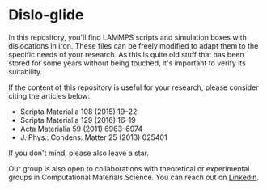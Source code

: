 # Dislo-glide
In this repository, you'll find LAMMPS scripts and simulation boxes with dislocations in iron. These files can be freely modified to adapt them to the specific needs of your research. As this is quite old stuff that has been stored for some years without being touched, it's important to verify its suitability.

If the content of this repository is useful for your research, please consider citing the articles below:

* Scripta Materialia 108 (2015) 19–22
* Scripta Materialia 129 (2016) 16–19
* Acta Materialia 59 (2011) 6963–6974
* J. Phys.: Condens. Matter 25 (2013) 025401

If you don't mind, please also leave a star.

Our group is also open to collaborations with theoretical or experimental groups in Computational Materials Science. You can reach out on [Linkedin](https://www.linkedin.com/in/roberto-gomes-phd-8a718317b/).
